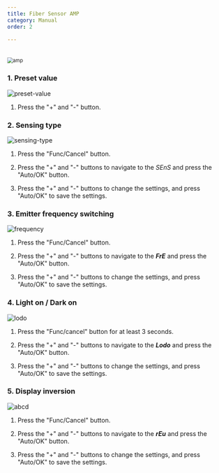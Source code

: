 ```yaml
---
title: Fiber Sensor AMP
category: Manual
order: 2

---
```


　  
<img src="https://user-images.githubusercontent.com/85915538/125015270-bd95ce00-e0a1-11eb-858c-5d3b1752cf00.png" alt="amp" style="zoom:80%;" />
 
 
### **1. Preset value**

![preset-value](https://user-images.githubusercontent.com/85915538/125015321-de5e2380-e0a1-11eb-8090-4004b6eab145.png)

1) Press the "+" and "-" button.  
 
 
### **2. Sensing type**

![sensing-type](https://user-images.githubusercontent.com/85915538/125039814-7cb1af80-e0c9-11eb-9f96-49bb15cb930a.png)

1) Press the "Func/Cancel" button.

2) Press the "+" and "-" buttons to navigate to the *SEnS* and press the "Auto/OK" button.

3) Press the "+" and "-" buttons to change the settings, and press "Auto/OK" to save the settings.   
 
 
### **3. Emitter frequency switching**

![frequency](https://user-images.githubusercontent.com/85915538/125015441-14030c80-e0a2-11eb-8bc9-d0c8793cf383.png)

1) Press the "Func/Cancel" button.

2) Press the "+" and "-" buttons to navigate to the ***FrE*** and press the "Auto/OK" button.

3) Press the "+" and "-" buttons to change the settings, and press "Auto/OK" to save the settings.   
 
 
### **4. Light on / Dark on**

![lodo](https://user-images.githubusercontent.com/85915538/125015435-12d1df80-e0a2-11eb-818e-a045b6ffdd83.png)

1) Press the "Func/cancel" button for at least 3 seconds.

2) Press the "+" and "-" buttons to navigate to the ***Lodo*** and press the "Auto/OK" button.

3) Press the "+" and "-" buttons to change the settings, and press "Auto/OK" to save the settings.   
 
 
### **5. Display inversion**

![abcd](https://user-images.githubusercontent.com/85915538/125015438-136a7600-e0a2-11eb-961d-a98430cada3c.png)

1) Press the "Func/Cancel" button.

2) Press the "+" and "-" buttons to navigate to the ***rEu*** and press the "Auto/OK" button.

3) Press the "+" and "-" buttons to change the settings, and press "Auto/OK" to save the settings.
